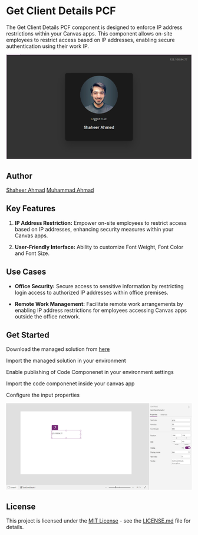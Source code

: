 # Get Client Details PCF

The Get Client Details PCF component is designed to enforce IP address restrictions within your Canvas apps. This component allows on-site employees to restrict access based on IP addresses, enabling secure authentication using their work IP.

![GetClientDetails](./Assets/GetClientDetailsPreview.png)

## Author

[Shaheer Ahmad](https://www.linkedin.com/in/shaheer-ahmad-ch/)
[Muhammad Ahmad](https://www.linkedin.com/in/muhammad-ahmad-33063b27b/)

## Key Features

1. **IP Address Restriction:** Empower on-site employees to restrict access based on IP addresses, enhancing security measures within your Canvas apps.

2. **User-Friendly Interface:** Ability to customize Font Weight, Font Color and Font Size.

## Use Cases

- **Office Security:** Secure access to sensitive information by restricting login access to authorized IP addresses within office premises.

- **Remote Work Management:** Facilitate remote work arrangements by enabling IP address restrictions for employees accessing Canvas apps outside the office network.
 
## Get Started 

Download the managed solution from [here](./Solutions/GetClientDetails.zip)

Import the managed solution in your environment

Enable publishing of Code Componenet in your environment settings

Import the code componenet inside your canvas app

Configure the input properties

![GetClientDetails](./Assets/GetClientDetails.png)


## License

This project is licensed under the [MIT License](LICENSE.md) - see the [LICENSE.md](LICENSE.md) file for details.